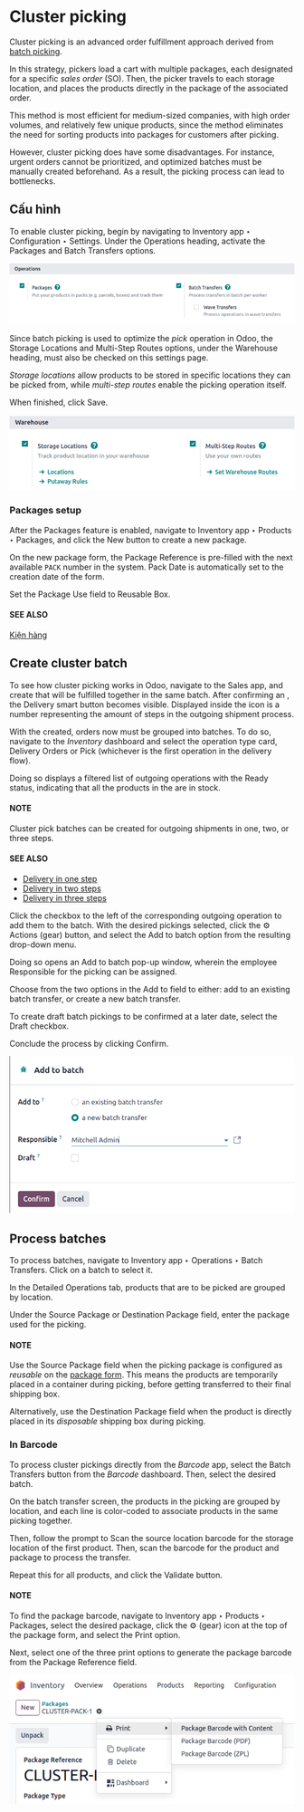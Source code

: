 # Cluster picking

Cluster picking is an advanced order fulfillment approach derived from [batch picking](batch.md#inventory-misc-batch-picking).

In this strategy, pickers load a cart with multiple packages, each designated for a specific *sales
order* (SO). Then, the picker travels to each storage location, and places the products directly in
the package of the associated order.

This method is most efficient for medium-sized companies, with high order volumes, and relatively
few unique products, since the method eliminates the need for sorting products into packages for
customers after picking.

However, cluster picking does have some disadvantages. For instance, urgent orders cannot be
prioritized, and optimized batches must be manually created beforehand. As a result, the picking
process can lead to bottlenecks.

<a id="inventory-misc-cluster-picking-example"></a>

## Cấu hình

To enable cluster picking, begin by navigating to Inventory app ‣ Configuration
‣ Settings. Under the Operations heading, activate the Packages and
Batch Transfers options.

![Activate *Packages* and *Batch Transfers* features in the settings.](cluster/configs.png)

Since batch picking is used to optimize the *pick* operation in Odoo, the Storage
Locations and Multi-Step Routes options, under the Warehouse heading, must
also be checked on this settings page.

*Storage locations* allow products to be stored in specific locations they can be picked from, while
*multi-step routes* enable the picking operation itself.

When finished, click Save.

![Enable *Storage Locations* and *Multi-Step Routes* Inventory > Configuration > Settings.](cluster/locations-routes-checkbox.png)

<a id="inventory-misc-create-package"></a>

### Packages setup

After the Packages feature is enabled, navigate to Inventory app ‣
Products ‣ Packages, and click the New button to create a new package.

On the new package form, the Package Reference is pre-filled with the next available
`PACK` number in the system. Pack Date is automatically set to the creation date of the
form.

Set the Package Use field to Reusable Box.

#### SEE ALSO
[Kiện hàng](../../product_management/configure/package.md)

## Create cluster batch

To see how cluster picking works in Odoo, navigate to the Sales app, and create
 that will be fulfilled together in the same batch. After confirming an , the
Delivery smart button becomes visible. Displayed inside the icon is a number
representing the amount of steps in the outgoing shipment process.

With the  created, orders now must be grouped into batches. To do so, navigate to the
*Inventory* dashboard and select the operation type card, Delivery Orders or
Pick (whichever is the first operation in the delivery flow).

Doing so displays a filtered list of outgoing operations with the Ready status,
indicating that all the products in the  are in stock.

#### NOTE
Cluster pick batches can be created for outgoing shipments in one, two, or three steps.

#### SEE ALSO
- [Delivery in one step](../daily_operations/receipts_delivery_one_step.md)
- [Delivery in two steps](../daily_operations/receipts_delivery_two_steps.md)
- [Delivery in three steps](../daily_operations/delivery_three_steps.md)

Click the checkbox to the left of the corresponding outgoing operation to add them to the batch.
With the desired pickings selected, click the ⚙️ Actions (gear) button, and select the
Add to batch option from the resulting drop-down menu.

Doing so opens an Add to batch pop-up window, wherein the employee
Responsible for the picking can be assigned.

Choose from the two options in the Add to field to either: add to an existing
batch transfer, or create a new batch transfer.

To create draft batch pickings to be confirmed at a later date, select the Draft
checkbox.

Conclude the process by clicking Confirm.

![Show *Add to batch* window to create a batch transfer.](cluster/add-to-batch-window.png)

## Process batches

To process batches, navigate to Inventory app ‣ Operations ‣ Batch Transfers.
Click on a batch to select it.

In the Detailed Operations tab, products that are to be picked are grouped by location.

Under the Source Package or Destination Package field, enter the package
used for the picking.

#### NOTE
Use the Source Package field when the picking package is configured as *reusable* on
the [package form](#inventory-misc-create-package). This means the products are temporarily
placed in a container during picking, before getting transferred to their final shipping box.

Alternatively, use the Destination Package field when the product is directly placed
in its *disposable* shipping box during picking.

### In Barcode

To process cluster pickings directly from the *Barcode* app, select the Batch Transfers
button from the *Barcode* dashboard. Then, select the desired batch.

On the batch transfer screen, the products in the picking are grouped by location, and each line is
color-coded to associate products in the same picking together.

Then, follow the prompt to Scan the source location barcode for the storage location of
the first product. Then, scan the barcode for the product and package to process the transfer.

Repeat this for all products, and click the Validate button.

#### NOTE
To find the package barcode, navigate to Inventory app ‣ Products ‣
Packages, select the desired package, click the ⚙️ (gear) icon at the top of the
package form, and select the Print option.

Next, select one of the three print options to generate the package barcode from the
Package Reference field.

![Display where the package barcode can be generated.](cluster/find-package-barcode.png)
